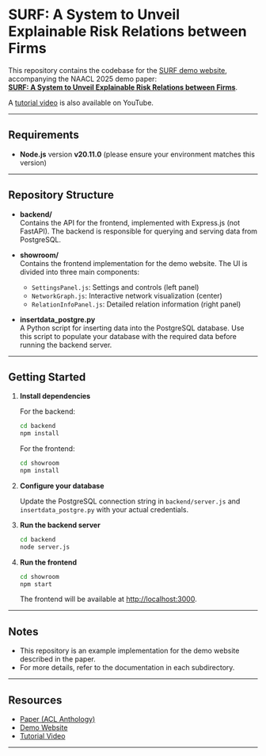 # SURF: A System to Unveil Explainable Risk Relations between Firms

This repository contains the codebase for the [SURF demo website](https://surf-firm-risk-relations.onrender.com/), accompanying the NAACL 2025 demo paper:  
**[SURF: A System to Unveil Explainable Risk Relations between Firms](https://aclanthology.org/2025.naacl-demo.22/)**.

A [tutorial video](https://www.youtube.com/watch?v=HobCyNgR9T0) is also available on YouTube.

---

## Requirements

- **Node.js** version **v20.11.0** (please ensure your environment matches this version)

---

## Repository Structure

- **backend/**  
  Contains the API for the frontend, implemented with Express.js (not FastAPI). The backend is responsible for querying and serving data from PostgreSQL.

- **showroom/**  
  Contains the frontend implementation for the demo website. The UI is divided into three main components:
  - `SettingsPanel.js`: Settings and controls (left panel)
  - `NetworkGraph.js`: Interactive network visualization (center)
  - `RelationInfoPanel.js`: Detailed relation information (right panel)
- **insertdata_postgre.py**  
  A Python script for inserting data into the PostgreSQL database. Use this script to populate your database with the required data before running the backend server.
---

## Getting Started

1. **Install dependencies**

   For the backend:
   ```sh
   cd backend
   npm install
   ```

   For the frontend:
   ```sh
   cd showroom
   npm install
   ```

2. **Configure your database**

   Update the PostgreSQL connection string in `backend/server.js` and `insertdata_postgre.py` with your actual credentials.

3. **Run the backend server**

   ```sh
   cd backend
   node server.js
   ```

4. **Run the frontend**

   ```sh
   cd showroom
   npm start
   ```

   The frontend will be available at [http://localhost:3000](http://localhost:3000).

---

## Notes

- This repository is an example implementation for the demo website described in the paper.
- For more details, refer to the documentation in each subdirectory.

---

## Resources

- [Paper (ACL Anthology)](https://aclanthology.org/2025.naacl-demo.22/)
- [Demo Website](https://surf-firm-risk-relations.onrender.com/)
- [Tutorial Video](https://www.youtube.com/watch?v=HobCyNgR9T0)

---
